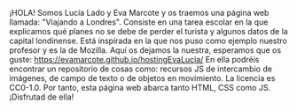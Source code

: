¡HOLA! Somos Lucía Lado y Eva Marcote y os traemos una página web llamada: "Viajando a Londres". Consiste en una tarea escolar en la que explicamos qué planes no se debe de perder el turista y algunos datos de la capital londinense. Está inspirada en la que nos puso como ejemplo nuestro profesor y es la de Mozilla. Aquí os dejamos la nuestra, esperamos que os guste: https://evamarcote.github.io/hostingEvaLucia/ En ella podréis encontrar un repositorio de cosas como: recursos JS de intercambio de imágenes, de campo de texto o de objetos en movimiento. La licencia es CC0-1.0. Por tanto, esta página web abarca tanto HTML, CSS como JS. ¡Disfrutad de ella!
